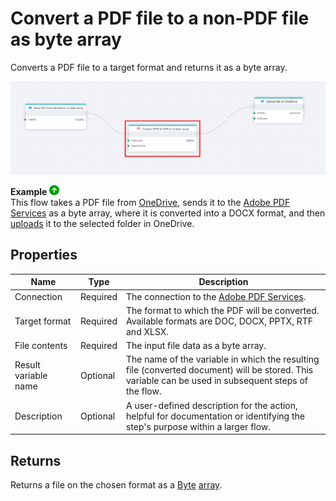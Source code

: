 # Convert a PDF file to a non-PDF file as byte array

Converts a PDF file to a target format and returns it as a byte array.

![img](../../../../images/flow/convertPDFtoOther.png)

**Example** ![img](../../../../images/strz.jpg)  
This flow takes a PDF file from [OneDrive](../onedrive/read-file-from-onedrive-as-byte-array.md), sends it to the [Adobe PDF Services](https://opensource.adobe.com/pdftools-sdk-docs/release/latest/index.html) as a byte array, where it is converted into a DOCX format, and then [uploads](../onedrive/upload-file-to-onedrive.md) it to the selected folder in OneDrive.



## Properties

| Name                   | Type     | Description                                                                                                                                                     |
|------------------------|----------|-----------------------------------------------------------------------------------------------------------------------------------------------------------------|
| Connection         | Required | The connection to the [Adobe PDF Services](https://opensource.adobe.com/pdftools-sdk-docs/release/latest/index.html).                                          |
| Target format      | Required | The format to which the PDF will be converted. Available formats are DOC, DOCX, PPTX, RTF and XLSX.                                                                              |
| File contents      | Required | The input file data as a byte array.      |
| Result variable name | Optional | The name of the variable in which the resulting file (converted document) will be stored. This variable can be used in subsequent steps of the flow.            |
| Description        | Optional | A user-defined description for the action, helpful for documentation or identifying the step's purpose within a larger flow.     |


## Returns

Returns a file on the chosen format as a  [Byte](https://learn.microsoft.com/en-us/dotnet/api/system.byte) [array](https://learn.microsoft.com/en-us/dotnet/csharp/language-reference/builtin-types/arrays).